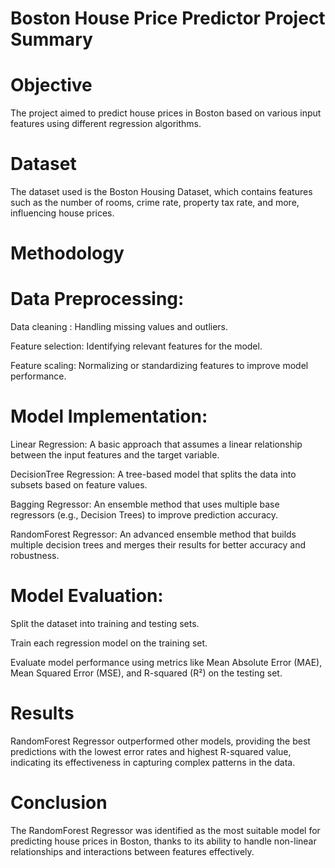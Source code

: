 # Boston House Price Predictor Project Summary
# Objective
The project aimed to predict house prices in Boston based on various input features using different regression algorithms.

# Dataset
The dataset used is the Boston Housing Dataset, which contains features such as the number of rooms, crime rate, property tax rate, and more, influencing house prices.

# Methodology
# Data Preprocessing:

 Data cleaning : Handling missing values and outliers.
 
 Feature selection: Identifying relevant features for the model.
 
 Feature scaling: Normalizing or standardizing features to improve model performance.
 
# Model Implementation:

Linear Regression: A basic approach that assumes a linear relationship between the input features and the target variable.

DecisionTree Regression: A tree-based model that splits the data into subsets based on feature values.

Bagging Regressor: An ensemble method that uses multiple base regressors (e.g., Decision Trees) to improve prediction accuracy.

RandomForest Regressor: An advanced ensemble method that builds multiple decision trees and merges their results for better accuracy and robustness.

# Model Evaluation:
Split the dataset into training and testing sets.

Train each regression model on the training set.

Evaluate model performance using metrics like Mean Absolute Error (MAE), Mean Squared Error (MSE), and R-squared (R²) on the testing set.

# Results
RandomForest Regressor outperformed other models, providing the best predictions with the lowest error rates and highest R-squared value, indicating its 
effectiveness in capturing complex patterns in the data.

# Conclusion
The RandomForest Regressor was identified as the most suitable model for predicting house prices in Boston, thanks to its ability to handle non-linear relationships and interactions between features effectively.
